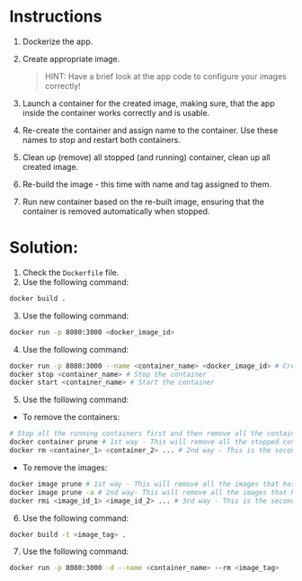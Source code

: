 # Instructions

1. Dockerize the app.

2. Create appropriate image.

   > HINT: Have a brief look at the app code to configure your images correctly!

3. Launch a container for the created image, making sure,
   that the app inside the container works correctly and is usable.
4. Re-create the container and assign name to the container.
   Use these names to stop and restart both containers.

5. Clean up (remove) all stopped (and running) container,
   clean up all created image.

6. Re-build the image - this time with name and tag assigned to them.

7. Run new container based on the re-built image, ensuring that the container is removed automatically when stopped.

# Solution:

1. Check the `Dockerfile` file.
2. Use the following command:

```bash
docker build .
```

3. Use the following command:

```bash
docker run -p 8080:3000 <docker_image_id>
```

4. Use the following command:

```bash
docker run -p 8080:3000 --name <container_name> <docker_image_id> # Create a new container with the name specified
docker stop <container_name> # Stop the container
docker start <container_name> # Start the container
```

5. Use the following command:

- To remove the containers:

```bash
# Stop all the running containers first and then remove all the container
docker container prune # 1st way - This will remove all the stopped containers.
docker rm <container_1> <container_2> ... # 2nd way - This is the second way of removing all the container by specifying their name by space-separated values.
```

- To remove the images:

```bash
docker image prune # 1st way - This will remove all the images that has no container attached to it.
docker image prune -a # 2nd way- This will remove all the images that has at least one container attached to it.
docker rmi <image_id_1> <image_id_2> ... # 3rd way - This is the second way of removing all the images by specifying their id by space-separated values.
```

6. Use the following command:

```bash
docker build -t <image_tag> .
```

7. Use the following command:

```bash
docker run -p 8080:3000 -d --name <container_name> --rm <image_tag>
```
